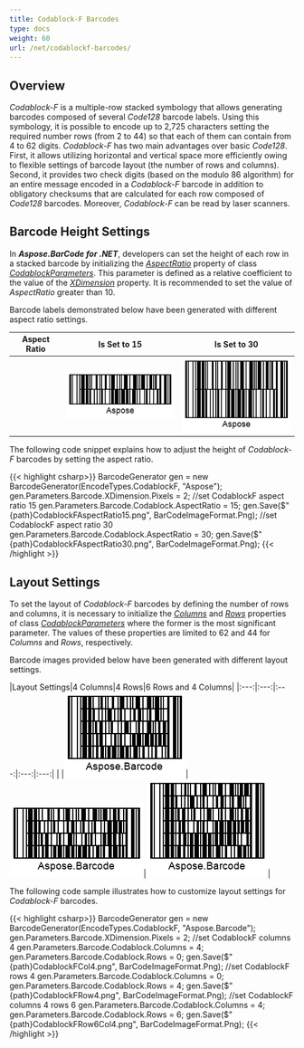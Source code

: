```yaml
---
title: Codablock-F Barcodes
type: docs
weight: 60
url: /net/codablockf-barcodes/
---
```


## Overview
*Codablock-F* is a multiple-row stacked symbology that allows generating barcodes composed of several *Code128* barcode labels. Using this symbology, it is possible to encode up to 2,725 characters setting the required number rows (from 2 to 44) so that each of them can contain from 4 to 62 digits. *Codablock-F* has two main advantages over basic *Code128*. First, it allows utilizing horizontal and vertical space more efficiently owing to flexible settings of barcode layout (the number of rows and columns). Second, it provides two check digits (based on the modulo 86 algorithm) for an entire message encoded in a *Codablock-F* barcode in addition to obligatory checksums that are calculated for each row composed of *Code128* barcodes. Moreover, *Codablock-F* can be read by laser scanners.

## Barcode Height Settings

In ***Aspose.BarCode for .NET***, developers can set the height of each row in a stacked barcode by initializing the [*AspectRatio*](https://apireference.aspose.com/barcode/net/aspose.barcode.generation/codablockparameters/properties/aspectratio) property of class [*CodablockParameters*](https://apireference.aspose.com/barcode/net/aspose.barcode.generation/codablockparameters). This parameter is defined as a relative coefficient to the value of the [*XDimension*](https://apireference.aspose.com/barcode/net/aspose.barcode.generation/barcodeparameters/properties/xdimension) property. It is recommended to set the value of *AspectRatio* greater than 10.  
  
Barcode labels demonstrated below have been generated with different aspect ratio settings. 
  
|Aspect Ratio|Is Set to 15|Is Set to 30|
|:---:|:---:|:---:|
| |<img src="CodablockFAspectRatio15.png">|<img src="CodablockFAspectRatio30.png">|
  
The following code snippet explains how to adjust the height of *Codablock-F* barcodes by setting the aspect ratio.
  
{{< highlight csharp>}}
BarcodeGenerator gen = new BarcodeGenerator(EncodeTypes.CodablockF, "Aspose");
gen.Parameters.Barcode.XDimension.Pixels = 2;
//set CodablockF aspect ratio 15
gen.Parameters.Barcode.Codablock.AspectRatio = 15;
gen.Save($"{path}CodablockFAspectRatio15.png", BarCodeImageFormat.Png);
//set CodablockF aspect ratio 30
gen.Parameters.Barcode.Codablock.AspectRatio = 30;
gen.Save($"{path}CodablockFAspectRatio30.png", BarCodeImageFormat.Png);
{{< /highlight >}}
  

## Layout Settings
To set the layout of *Codablock-F* barcodes by defining the number of rows and columns, it is necessary to initialize the [*Columns*](https://apireference.aspose.com/barcode/net/aspose.barcode.generation/codablockparameters/properties/columns) and [*Rows*](https://apireference.aspose.com/barcode/net/aspose.barcode.generation/codablockparameters/properties/rows) properties of class [*CodablockParameters*](https://apireference.aspose.com/barcode/net/aspose.barcode.generation/codablockparameters) where the former is the most significant parameter. The values of these properties are limited to 62 and 44 for *Columns* and *Rows*, respectively.  
  
Barcode images provided below have been generated with different layout settings.
  
|Layout Settings|4 Columns|4 Rows|6 Rows and 4 Columns|
|:---:|:---:|:---:|:---:|:---:|
| |<img src="CodablockFCol4.png">|<img src="CodablockFRow4.png">|<img src="CodablockFRow6Col4.png">|
  
The following code sample illustrates how to customize layout settings for *Codablock-F* barcodes.
  
{{< highlight csharp>}}
BarcodeGenerator gen = new BarcodeGenerator(EncodeTypes.CodablockF, "Aspose.Barcode");
gen.Parameters.Barcode.XDimension.Pixels = 2;
//set CodablockF columns 4
gen.Parameters.Barcode.Codablock.Columns = 4;
gen.Parameters.Barcode.Codablock.Rows = 0;
gen.Save($"{path}CodablockFCol4.png", BarCodeImageFormat.Png);
//set CodablockF rows 4
gen.Parameters.Barcode.Codablock.Columns = 0;
gen.Parameters.Barcode.Codablock.Rows = 4;
gen.Save($"{path}CodablockFRow4.png", BarCodeImageFormat.Png);
//set CodablockF columns 4 rows 6
gen.Parameters.Barcode.Codablock.Columns = 4;
gen.Parameters.Barcode.Codablock.Rows = 6;
gen.Save($"{path}CodablockFRow6Col4.png", BarCodeImageFormat.Png);
{{< /highlight >}}